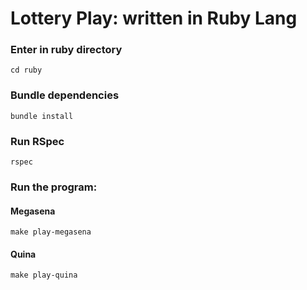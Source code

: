 # Lottery Play: written in Ruby Lang

### Enter in ruby directory

```
cd ruby
```

### Bundle dependencies
```
bundle install
```

### Run RSpec
```
rspec
```

### Run the program:
#### Megasena
```
make play-megasena
```
#### Quina
```
make play-quina
```